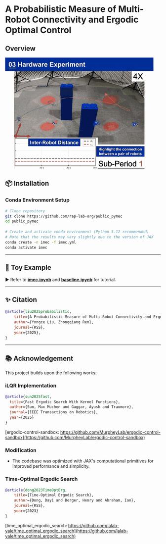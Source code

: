 # A Probabilistic Measure of Multi-Robot Connectivity and Ergodic Optimal Control

## Overview
![](./imgs/IMEC_drones.gif)

## 📦 Installation  

### Conda Environment Setup  
```bash
# Clone repository  
git clone https://github.com/rap-lab-org/public_pymec  
cd public_pymec 

# Create and activate conda environment (Python 3.12 recommended)  
# Note that the results may vary slightly due to the version of JAX
conda create -n imec -f imec.yml 
conda activate imec  
```
---

## 🧪 Toy Example  

▶️ Refer to **[imec.ipynb](./imec.ipynb)** and **[baseline.ipynb](./baseline.ipynb)** for tutorial.  

---

## ✨ Citation  

```bibtex
@article{liu2025probabilistic,
    title={A Probabilistic Measure of Multi-Robot Connectivity and Ergodic Optimal Control}, 
    author={Yongce Liu, Zhongqiang Ren},
    journal={RSS},
    year={2025},
}
```

---

## 📚 Acknowledgement  

This project builds upon the following works:  

### iLQR Implementation  
```bibtex
@article{sun2025fast,
  title={Fast Ergodic Search With Kernel Functions},
  author={Sun, Max Muchen and Gaggar, Ayush and Traumore},
  journal={IEEE Transactions on Robotics},
  year={2025}
}
```  
[ergodic-control-sandbox: https://github.com/MurpheyLab/ergodic-control-sandbox](https://github.com/MurpheyLab/ergodic-control-sandbox)  

### Modification
- The codebase was optimized with JAX's computational primitives for improved performance and simplicity.

### Time-Optimal Ergodic Search  
```bibtex
@article{dong2023TimeOptErg,
    title={Time-Optimal Ergodic Search}, 
    author={Dong, Dayi and Berger, Henry and Abraham, Ian},
    journal={RSS},
    year={2023}
}
```  
[time_optimal_ergodic_search: https://github.com/ialab-yale/time_optimal_ergodic_search](https://github.com/ialab-yale/time_optimal_ergodic_search)  

<!-- ## Note
jax[cpu] and jax[gpu], results may be different. -->